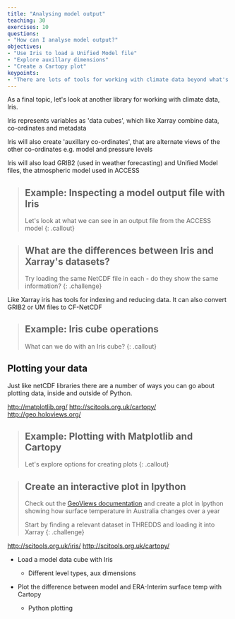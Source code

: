 ```yaml
---
title: "Analysing model output"
teaching: 30
exercises: 10
questions:
- "How can I analyse model output?"
objectives:
- "Use Iris to load a Unified Model file"
- "Explore auxillary dimensions"
- "Create a Cartopy plot"
keypoints:
- "There are lots of tools for working with climate data beyond what's been covered here"
---
```


As a final topic, let's look at another library for working with climate data, Iris.

Iris represents variables as 'data cubes', which like Xarray combine data, co-ordinates and metadata

Iris will also create 'auxillary co-ordinates', that are alternate views of the
other co-ordinates e.g. model and pressure levels

Iris will also load GRIB2 (used in weather forecasting) and Unified Model
files, the atmospheric model used in ACCESS

> ## Example: Inspecting a model output file with Iris
> Let's look at what we can see in an output file from the ACCESS model
{: .callout}

> ## What are the differences between Iris and Xarray's datasets?
> Try loading the same NetCDF file in each - do they show the same information?
{: .challenge}

Like Xarray iris has tools for indexing and reducing data. It can also convert GRIB2 or UM files to CF-NetCDF

> ## Example: Iris cube operations
> What can we do with an Iris cube?
{: .callout}

## Plotting your data

Just like netCDF libraries there are a number of ways you can go about plotting
data, inside and outside of Python.

http://matplotlib.org/
http://scitools.org.uk/cartopy/
http://geo.holoviews.org/

> ## Example: Plotting with Matplotlib and Cartopy
> Let's explore options for creating plots
{: .callout}

> ## Create an interactive plot in Ipython
> Check out the [GeoViews documentation](http://geo.holoviews.org/) and create
> a plot in Ipython showing how surface temperature in Australia changes over a
> year
>
> Start by finding a relevant dataset in THREDDS and loading it into Xarray
{: .challenge}

http://scitools.org.uk/iris/
http://scitools.org.uk/cartopy/

 * Load a model data cube with Iris
   * Different level types, aux dimensions

 * Plot the difference between model and ERA-Interim surface temp with Cartopy
   * Python plotting
